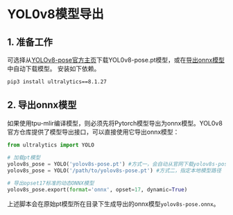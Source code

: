 # YOL0v8模型导出
## 1. 准备工作
可选择从[YOLOv8-pose官方主页](https://github.com/ultralytics/ultralytics/issues/1915)下载YOL0v8-pose.pt模型，或在[导出onnx模型](#2-导出onnx模型)中自动下载模型。
安装如下依赖。

```bash
pip3 install ultralytics==8.1.27
```

## 2. 导出onnx模型
如果使用tpu-mlir编译模型，则必须先将Pytorch模型导出为onnx模型。YOL0v8官方仓库提供了模型导出接口，可以直接使用它导出onnx模型：

```python
from ultralytics import YOLO
  
# 加载pt模型
yolov8s_pose = YOLO('yolov8s-pose.pt') #方式一，会自动从官网下载yolov8s-pose.pt模型
yolov8s_pose = YOLO('/path/to/yolov8s-pose.pt') #方式二，指定本地模型路径

# 导出opset17标准的动态ONNX模型
yolov8s_pose.export(format='onnx', opset=17, dynamic=True) 
```

上述脚本会在原始pt模型所在目录下生成导出的onnx模型`yolov8s-pose.onnx`。
